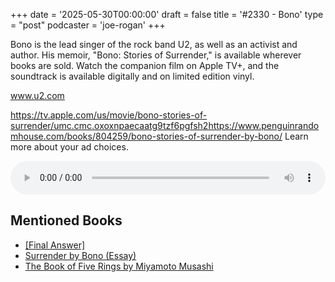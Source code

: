 +++
date = '2025-05-30T00:00:00'
draft = false
title = '#2330 - Bono'
type = "post"
podcaster = 'joe-rogan'
+++

Bono is the lead singer of the rock band U2, as well as an activist and author. His memoir, "Bono: Stories of Surrender," is available wherever books are sold. Watch the companion film on Apple TV+, and the soundtrack is available digitally and on limited edition vinyl.

www.u2.com

https://tv.apple.com/us/movie/bono-stories-of-surrender/umc.cmc.oxoxnpaecaatg9tzf6pgfsh2https://www.penguinrandomhouse.com/books/804259/bono-stories-of-surrender-by-bono/
Learn more about your ad choices.

<audio controls style="width: 100%; max-width: 800px;">
  <source src="https://traffic.megaphone.fm/GLT5943974049.mp3?updated=1748626187" type="audio/mpeg">
  Your browser does not support the audio element.
</audio>

## Mentioned Books

- [[Final Answer]](https://www.amazon.com/s?k=[Final+Answer]&tag=podcaststoboo-20)
- [Surrender by Bono (Essay)](https://www.amazon.com/s?k=Surrender+by+Bono+(Essay)&tag=podcaststoboo-20)
- [The Book of Five Rings by Miyamoto Musashi](https://www.amazon.com/s?k=The+Book+of+Five+Rings+by+Miyamoto+Musashi&tag=podcaststoboo-20)